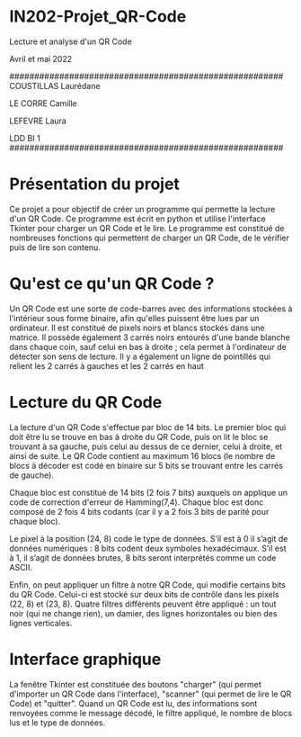 # IN202-Projet_QR-Code
Lecture et analyse d'un QR Code

Avril et mai 2022

#######################################################
COUSTILLAS Laurédane

LE CORRE Camille

LEFEVRE Laura

LDD BI 1
#######################################################

# Présentation du projet

Ce projet a pour objectif de créer un programme qui permette la lecture d'un QR Code. Ce programme est écrit en python et utilise l'interface Tkinter pour charger un QR Code et le lire. Le programme est constitué de nombreuses fonctions qui permettent de charger un QR Code, de le vérifier puis de lire son contenu.


# Qu'est ce qu'un QR Code ?

Un QR Code est une sorte de code-barres avec des informations stockées à l'intérieur sous forme binaire, afin qu'elles puissent être lues par un ordinateur. Il est constitué de pixels noirs et blancs stockés dans une matrice. Il possède également 3 carrés noirs entourés d'une bande blanche dans chaque coin, sauf celui en bas à droite ; cela permet à l'ordinateur de détecter son sens de lecture. Il y a également un ligne de pointillés qui relient les 2 carrés à gauches et les 2 carrés en haut


# Lecture du QR Code

La lecture d'un QR Code s'effectue par bloc de 14 bits. Le premier bloc qui doit être lu se trouve en bas à droite du QR Code, puis on lit le bloc se trouvant à sa gauche, puis celui au dessus de ce dernier, celui à droite, et ainsi de suite. Le QR Code contient au maximum 16 blocs (le nombre de blocs à décoder est codé en binaire sur 5 bits se trouvant entre les carrés de gauche).

Chaque bloc est constitué de 14 bits (2 fois 7 bits) auxquels on applique un code de correction d'erreur de Hamming(7,4). Chaque bloc est donc composé de 2 fois 4 bits codants (car il y a 2 fois 3 bits de parité pour chaque bloc).

Le pixel à la position (24, 8) code le type de données. S’il est à 0 il s’agit de données numériques : 8 bits codent deux symboles hexadécimaux. S’il est à 1, il s’agit de données brutes, 8 bits seront interprétés comme un code ASCII.

Enfin, on peut appliquer un filtre à notre QR Code, qui modifie certains bits du QR Code. Celui-ci est stocké sur deux bits de contrôle dans les pixels (22, 8) et (23, 8). Quatre filtres différents peuvent être appliqué : un tout noir (qui ne change rien), un damier, des lignes horizontales ou bien des lignes verticales.


# Interface graphique

La fenêtre Tkinter est constituée des boutons "charger" (qui permet d'importer un QR Code dans l'interface), "scanner" (qui permet de lire le QR Code) et "quitter". Quand un QR Code est lu, des informations sont renvoyées comme le message décodé, le filtre appliqué, le nombre de blocs lus et le type de données.
